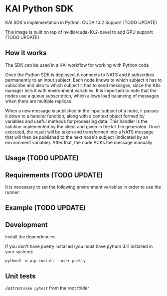 # KAI Python SDK

KAI SDK's implementation in Python.
CUDA 10.2 Support (TODO UPDATE)

This image is built on top of nvidia/cuda-10.2-devel to add GPU support (TODO UPDATE)

## How it works

The SDK can be used in a KAI workflow for working with Python code

Once the Python SDK is deployed, it connects to NATS and it subscribes permanently to an input subject. Each node knows to which subject it has to subscribe and also to which subject it has to send messages, since the K8s manager tells it with environment variables. It is important to note that the nodes use a queue subscription, which allows load balancing of messages when there are multiple replicas

When a new message is published in the input subject of a node, it passes it down to a handler function, along with a context object formed by variables and useful methods for processing data. This handler is the solution implemented by the client and given in the krt file generated. Once executed, the result will be taken and transformed into a NATS message that will then be published to the next node's subject (indicated by an environment variable). After that, the node ACKs the message manually

## Usage (TODO UPDATE)

## Requirements (TODO UPDATE)

It is necessary to set the following environment variables in order to use the runner:

## Example (TODO UPDATE)

## Development

Install the dependencies 

If you don't have poetry installed (you must have python 3.11 installed in your system):

`python3 -m pip install --user poetry`

## Unit tests

Just run `make pytest` from the root folder
